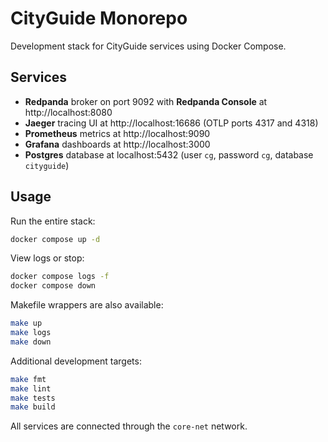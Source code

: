 # CityGuide Monorepo

Development stack for CityGuide services using Docker Compose.

## Services
- **Redpanda** broker on port 9092 with **Redpanda Console** at http://localhost:8080
- **Jaeger** tracing UI at http://localhost:16686 (OTLP ports 4317 and 4318)
- **Prometheus** metrics at http://localhost:9090
- **Grafana** dashboards at http://localhost:3000
- **Postgres** database at localhost:5432 (user `cg`, password `cg`, database `cityguide`)

## Usage
Run the entire stack:

```sh
docker compose up -d
```

View logs or stop:

```sh
docker compose logs -f
docker compose down
```

Makefile wrappers are also available:

```sh
make up
make logs
make down
```

Additional development targets:

```sh
make fmt
make lint
make tests
make build
```

All services are connected through the `core-net` network.
